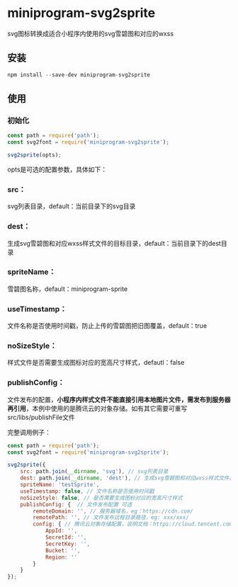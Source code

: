 # miniprogram-svg2sprite

svg图标转换成适合小程序内使用的svg雪碧图和对应的wxss

## 安装
```javascript
npm install --save-dev miniprogram-svg2sprite
```

## 使用
### 初始化
```javascript
const path = require('path');
const svg2font = require('miniprogram-svg2sprite');

svg2sprite(opts);
```

opts是可选的配置参数，具体如下：
### src：
svg列表目录，default：当前目录下的svg目录

### dest：
生成svg雪碧图和对应wxss样式文件的目标目录，default：当前目录下的dest目录

### spriteName：
雪碧图名称，default：miniprogram-sprite

### useTimestamp：
文件名称是否使用时间戳，防止上传的雪碧图把旧图覆盖，default：true

### noSizeStyle：
样式文件是否需要生成图标对应的宽高尺寸样式，defautl：false

### publishConfig：
文件发布的配置，**小程序内样式文件不能直接引用本地图片文件，需发布到服务器再引用**，本例中使用的是腾讯云的对象存储。如有其它需要可重写src/libs/publishFile文件

完整调用例子：
```javascript
const path = require('path');
const svg2font = require('miniprogram-svg2sprite');

svg2sprite({
    src: path.join(__dirname, 'svg'), // svg列表目录
    dest: path.join(__dirname, 'dest'), // 生成svg雪碧图和对应wxss样式文件目录
    spriteName: 'testSprite',
    useTimestamp: false, // 文件名称是否使用时间戳
    noSizeStyle: false, // 是否需要生成图标对应的宽高尺寸样式
    publishConfig: {  // 文件发布配置 可选
        remoteDomain: '', // 服务器域名，eg：https://cdn.com/
        remotePath: '', // 文件发布远程目录路径，eg: xxx/xxx/
        config: { // 腾讯云对象存储配置，说明文档：https://cloud.tencent.com/document/product/436/8629
            AppId: '',
            SecretId: '',
            SecretKey: '',
            Bucket: '',
            Region: ''
        }
    }
});
````

